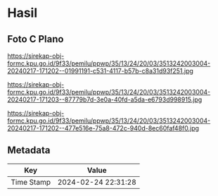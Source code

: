 # Hasil

## Foto C Plano

https://sirekap-obj-formc.kpu.go.id/9f33/pemilu/ppwp/35/13/24/20/03/3513242003004-20240217-171202--01991191-c531-4117-b57b-c8a31d93f251.jpg

https://sirekap-obj-formc.kpu.go.id/9f33/pemilu/ppwp/35/13/24/20/03/3513242003004-20240217-171203--87779b7d-3e0a-40fd-a5da-e6793d998915.jpg

https://sirekap-obj-formc.kpu.go.id/9f33/pemilu/ppwp/35/13/24/20/03/3513242003004-20240217-171202--477e516e-75a8-472c-940d-8ec60faf48f0.jpg


## Metadata

| Key        | Value               |
| ---------- | ------------------- |
| Time Stamp | 2024-02-24 22:31:28 |



